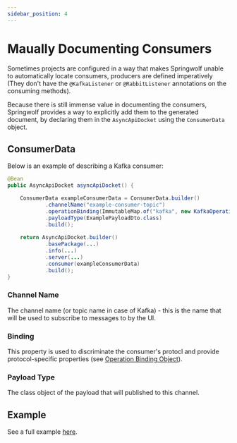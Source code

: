 ```yaml
---
sidebar_position: 4
---
```


# Maually Documenting Consumers

Sometimes projects are configured in a way that makes Springwolf unable to automatically locate consumers, producers are defined imperatively (They don't have the `@KafkaListener` or `@RabbitListener` annotations on the consuming methods).

Because there is still immense value in documenting the consumers, Springwolf provides a way to explicitly add them to the generated document, by declaring them in the `AsyncApiDocket` using the `ConsumerData` object.

## ConsumerData

Below is an example of describing a Kafka consumer:

```java
@Bean
public AsyncApiDocket asyncApiDocket() {

    ConsumerData exampleConsumerData = ConsumerData.builder()
            .channelName("example-consumer-topic")
            .operationBinding(ImmutableMap.of("kafka", new KafkaOperationBinding()))
            .payloadType(ExamplePayloadDto.class)
            .build();
  
    return AsyncApiDocket.builder()
            .basePackage(...)
            .info(...)
            .server(...)
            .consumer(exampleConsumerData)
            .build();
}
```

### Channel Name

The channel name (or topic name in case of Kafka) - this is the name that will be used to subscribe to messages to by the UI.


### Binding

This property is used to discriminate the consumer's protocl and provide protocol-specific properties (see [Operation Binding Object](https://www.asyncapi.com/docs/specifications/v2.0.0#operationBindingsObject)).

### Payload Type

The class object of the payload that will published to this channel.

## Example

See a full example [here](https://github.com/springwolf/springwolf-core/blob/master/springwolf-examples/springwolf-kafka-example/src/main/java/io/github/stavshamir/springwolf/example/configuration/AsyncApiConfiguration.java).
